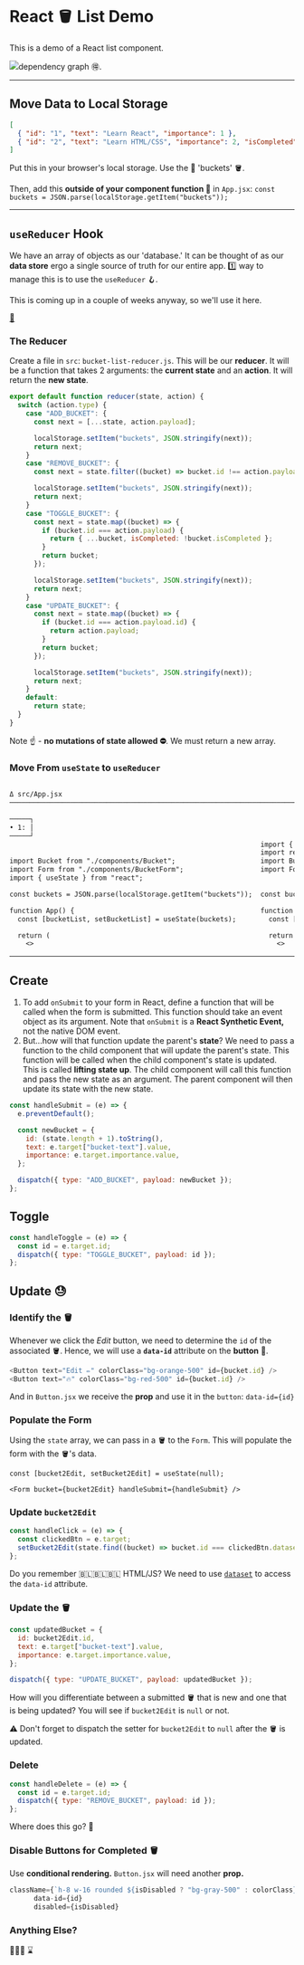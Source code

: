 # React 🪣 List Demo

This is a demo of a React list component.

![dependency graph 🉐](./dependency-graph.svg).

---

## Move Data to Local Storage

```json
[
  { "id": "1", "text": "Learn React", "importance": 1 },
  { "id": "2", "text": "Learn HTML/CSS", "importance": 2, "isCompleted": true }
]
```

Put this in your browser's local storage. Use the 🔑 'buckets' 🪣.

Then, add this **outside of your component function 💭** in `App.jsx`: `const buckets = JSON.parse(localStorage.getItem("buckets"));`

---

## `useReducer` Hook

We have an array of objects as our 'database.' It can be thought of as our **data store** ergo a single source of truth for our entire app. 1️⃣ way to manage this is to use the `useReducer` 🪝.

This is coming up in a couple of weeks anyway, so we'll use it here.

[📝](https://beta.reactjs.org/learn/extracting-state-logic-into-a-reducer#comparing-usestate-and-usereducer)

### The Reducer

Create a file in `src`: `bucket-list-reducer.js`. This will be our **reducer**. It will be a function that takes 2 arguments: the **current state** and an **action**. It will return the **new state**.

```js
export default function reducer(state, action) {
  switch (action.type) {
    case "ADD_BUCKET": {
      const next = [...state, action.payload];

      localStorage.setItem("buckets", JSON.stringify(next));
      return next;
    }
    case "REMOVE_BUCKET": {
      const next = state.filter((bucket) => bucket.id !== action.payload);

      localStorage.setItem("buckets", JSON.stringify(next));
      return next;
    }
    case "TOGGLE_BUCKET": {
      const next = state.map((bucket) => {
        if (bucket.id === action.payload) {
          return { ...bucket, isCompleted: !bucket.isCompleted };
        }
        return bucket;
      });

      localStorage.setItem("buckets", JSON.stringify(next));
      return next;
    }
    case "UPDATE_BUCKET": {
      const next = state.map((bucket) => {
        if (bucket.id === action.payload.id) {
          return action.payload;
        }
        return bucket;
      });

      localStorage.setItem("buckets", JSON.stringify(next));
      return next;
    }
    default:
      return state;
  }
}
```

Note ☝️ - **no mutations of state allowed ⛔️**. We must return a new array.

### Move From `useState` to `useReducer`

```diff

Δ src/App.jsx
───────────────────────────────────────────────────────────────────────────────────────────────────────────────────────────

─────┐
• 1: │
─────┘
                                                              import { useReducer } from "react";
                                                              import reducer from "./bucket-list-reducer";
import Bucket from "./components/Bucket";                     import Bucket from "./components/Bucket";
import Form from "./components/BucketForm";                   import Form from "./components/BucketForm";
import { useState } from "react";

const buckets = JSON.parse(localStorage.getItem("buckets"));  const buckets = JSON.parse(localStorage.getItem("buckets"));

function App() {                                              function App() {
  const [bucketList, setBucketList] = useState(buckets);        const [state, dispatch] = useReducer(reducer, buckets);

  return (                                                      return (
    <>                                                            <>
```

---

## Create

1. To add `onSubmit` to your form in React, define a function that will be called when the form is submitted. This function should take an event object as its argument. Note that `onSubmit` is a **React Synthetic Event,** not the native DOM event.
2. But...how will that function update the parent's **state**? We need to pass a function to the child component that will update the parent's state. This function will be called when the child component's state is updated. This is called **lifting state up**. The child component will call this function and pass the new state as an argument. The parent component will then update its state with the new state.

```javascript
const handleSubmit = (e) => {
  e.preventDefault();

  const newBucket = {
    id: (state.length + 1).toString(),
    text: e.target["bucket-text"].value,
    importance: e.target.importance.value,
  };

  dispatch({ type: "ADD_BUCKET", payload: newBucket });
};
```

## Toggle

```javascript
const handleToggle = (e) => {
  const id = e.target.id;
  dispatch({ type: "TOGGLE_BUCKET", payload: id });
};
```

## Update 😓

### Identify the 🪣

Whenever we click the _Edit_ button, we need to determine the `id` of the associated 🪣. Hence, we will use a **`data-id`** attribute on the **button** 💭.

```javascript
<Button text="Edit ✏️" colorClass="bg-orange-500" id={bucket.id} />
<Button text="🔥" colorClass="bg-red-500" id={bucket.id} />
```

And in `Button.jsx` we receive the **prop** and use it in the `button`: `data-id={id}`

### Populate the Form

Using the `state` array, we can pass in a 🪣 to the `Form`. This will populate the form with the 🪣's data.

`const [bucket2Edit, setBucket2Edit] = useState(null);`

`<Form bucket={bucket2Edit} handleSubmit={handleSubmit} />`

### Update `bucket2Edit`

```javascript
const handleClick = (e) => {
  const clickedBtn = e.target;
  setBucket2Edit(state.find((bucket) => bucket.id === clickedBtn.dataset.id));
};
```

Do you remember 🇧🇱🇧🇱🇧🇱 HTML/JS? We need to use [`dataset`](https://developer.mozilla.org/en-US/docs/Web/API/HTMLElement/dataset#examples) to access the `data-id` attribute.

### Update the 🪣

```javascript
const updatedBucket = {
  id: bucket2Edit.id,
  text: e.target["bucket-text"].value,
  importance: e.target.importance.value,
};

dispatch({ type: "UPDATE_BUCKET", payload: updatedBucket });
```

How will you differentiate between a submitted 🪣 that is new and one that is being updated? You will see if `bucket2Edit` is `null` or not.

⚠️ Don't forget to dispatch the setter for `bucket2Edit` to `null` after the 🪣 is updated.

### Delete

```javascript
const handleDelete = (e) => {
  const id = e.target.id;
  dispatch({ type: "REMOVE_BUCKET", payload: id });
};
```

Where does this go? 💭

### Disable Buttons for Completed 🪣

Use **conditional rendering.** `Button.jsx` will need another **prop.**

```javascript
className={`h-8 w-16 rounded ${isDisabled ? "bg-gray-500" : colorClass}`}
      data-id={id}
      disabled={isDisabled}
```

### Anything Else?

🤷🏾‍♀️ ⌛
